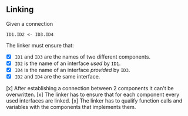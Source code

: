 ## Linking

Given a connection 
```
ID1.ID2 <- ID3.ID4
```
The linker must ensure that:
- [x] `ID1` and `ID3` are the names of two different components.
- [x] `ID2` is the name of an interface *used* by `ID1`.
- [x] `ID4` is the name of an interface *provided* by `ID3`.
- [x] `ID2` and `ID4` are the same interface.

[x] After establishing a connection between 2 components it can't be overwritten.
[x] The linker has to ensure that for each component every used interfaces are linked.
[x] The linker has to qualify function calls and variables with the components that implements them.
